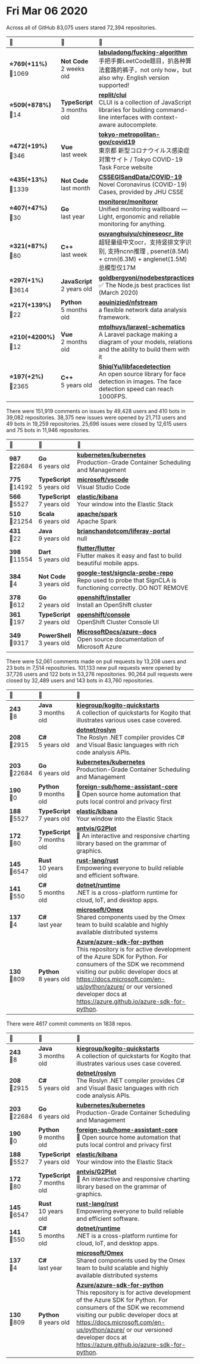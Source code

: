 # Fri Mar 06 2020

Across all of GitHub 83,075 users stared 
72,394 repositories. 

| :page_with_curl: | :calendar: | :page_with_curl: |
| :--- | :--- | :--- |
| **:star:769(+11%)**<br>:twisted_rightwards_arrows:1069 | **Not Code**<br>2 weeks old | **[labuladong/fucking-algorithm](https://github.com/labuladong/fucking-algorithm)**<br>手把手撕LeetCode题目，扒各种算法套路的裤子，not only how，but also why. English version supported! |
| **:star:509(+878%)**<br>:twisted_rightwards_arrows:14 | **TypeScript**<br>3 months old | **[replit/clui](https://github.com/replit/clui)**<br>CLUI is a collection of JavaScript libraries for building command-line interfaces with context-aware autocomplete. |
| **:star:472(+19%)**<br>:twisted_rightwards_arrows:346 | **Vue**<br>last week | **[tokyo-metropolitan-gov/covid19](https://github.com/tokyo-metropolitan-gov/covid19)**<br>東京都 新型コロナウイルス感染症対策サイト / Tokyo COVID-19 Task Force website |
| **:star:435(+13%)**<br>:twisted_rightwards_arrows:1339 | **Not Code**<br>last month | **[CSSEGISandData/COVID-19](https://github.com/CSSEGISandData/COVID-19)**<br>Novel Coronavirus (COVID-19) Cases, provided by JHU CSSE |
| **:star:407(+47%)**<br>:twisted_rightwards_arrows:30 | **Go**<br>last year | **[monitoror/monitoror](https://github.com/monitoror/monitoror)**<br>Unified monitoring wallboard — Light, ergonomic and reliable monitoring for anything. |
| **:star:321(+87%)**<br>:twisted_rightwards_arrows:80 | **C++**<br>last week | **[ouyanghuiyu/chineseocr_lite](https://github.com/ouyanghuiyu/chineseocr_lite)**<br>超轻量级中文ocr，支持竖排文字识别, 支持ncnn推理 , psenet(8.5M) + crnn(6.3M) + anglenet(1.5M) 总模型仅17M |
| **:star:297(+1%)**<br>:twisted_rightwards_arrows:3614 | **JavaScript**<br>2 years old | **[goldbergyoni/nodebestpractices](https://github.com/goldbergyoni/nodebestpractices)**<br>:white_check_mark: The Node.js best practices list (March 2020) |
| **:star:217(+139%)**<br>:twisted_rightwards_arrows:22 | **Python**<br>5 months old | **[aouinizied/nfstream](https://github.com/aouinizied/nfstream)**<br>a flexible network data analysis framework. |
| **:star:210(+4200%)**<br>:twisted_rightwards_arrows:12 | **Vue**<br>2 months old | **[mtolhuys/laravel-schematics](https://github.com/mtolhuys/laravel-schematics)**<br>A Laravel package making a diagram of your models, relations and the ability to build them with it |
| **:star:197(+2%)**<br>:twisted_rightwards_arrows:2365 | **C++**<br>5 years old | **[ShiqiYu/libfacedetection](https://github.com/ShiqiYu/libfacedetection)**<br>An open source library for face detection in images. The face detection speed can reach 1000FPS.  |

There were 151,919 comments on issues by 49,428 users and 410 bots in 39,082 repositories.
38,375 new issues were opened by 21,713 users and 49 bots in 19,259 repositories.
25,696 issues were closed by 12,615 users and 75 bots in 11,946 repositories.

| :speech_balloon: | :calendar: | :page_with_curl: |
| :--- | :--- | :--- |
| **987**<br>:twisted_rightwards_arrows:22684 | **Go**<br>6 years old | **[kubernetes/kubernetes](https://github.com/kubernetes/kubernetes)**<br>Production-Grade Container Scheduling and Management |
| **775**<br>:twisted_rightwards_arrows:14192 | **TypeScript**<br>5 years old | **[microsoft/vscode](https://github.com/microsoft/vscode)**<br>Visual Studio Code |
| **566**<br>:twisted_rightwards_arrows:5527 | **TypeScript**<br>7 years old | **[elastic/kibana](https://github.com/elastic/kibana)**<br>Your window into the Elastic Stack |
| **510**<br>:twisted_rightwards_arrows:21254 | **Scala**<br>6 years old | **[apache/spark](https://github.com/apache/spark)**<br>Apache Spark |
| **431**<br>:twisted_rightwards_arrows:22 | **Java**<br>9 years old | **[brianchandotcom/liferay-portal](https://github.com/brianchandotcom/liferay-portal)**<br>null |
| **398**<br>:twisted_rightwards_arrows:11554 | **Dart**<br>5 years old | **[flutter/flutter](https://github.com/flutter/flutter)**<br>Flutter makes it easy and fast to build beautiful mobile apps. |
| **384**<br>:twisted_rightwards_arrows:4 | **Not Code**<br>3 years old | **[google-test/signcla-probe-repo](https://github.com/google-test/signcla-probe-repo)**<br>Repo used to probe that SignCLA is functioning correctly.  DO NOT REMOVE |
| **378**<br>:twisted_rightwards_arrows:612 | **Go**<br>2 years old | **[openshift/installer](https://github.com/openshift/installer)**<br>Install an OpenShift cluster |
| **361**<br>:twisted_rightwards_arrows:197 | **TypeScript**<br>2 years old | **[openshift/console](https://github.com/openshift/console)**<br>OpenShift Cluster Console UI |
| **349**<br>:twisted_rightwards_arrows:9317 | **PowerShell**<br>3 years old | **[MicrosoftDocs/azure-docs](https://github.com/MicrosoftDocs/azure-docs)**<br>Open source documentation of Microsoft Azure |

There were 52,061 comments made on pull requests by 13,208 users and 23 bots in 7,514 repositories.
101,133 new pull requests were opened by 37,726 users and 122 bots in 53,276 repositories.
90,264 pull requests were closed by 32,489 users and 143 bots in 43,760 repositories.

| :speech_balloon: | :calendar: | :page_with_curl: |
| :--- | :--- | :--- |
| **243**<br>:twisted_rightwards_arrows:8 | **Java**<br>3 months old | **[kiegroup/kogito-quickstarts](https://github.com/kiegroup/kogito-quickstarts)**<br>A collection of quickstarts for Kogito that illustrates various uses case covered. |
| **208**<br>:twisted_rightwards_arrows:2915 | **C#**<br>5 years old | **[dotnet/roslyn](https://github.com/dotnet/roslyn)**<br>The Roslyn .NET compiler provides C# and Visual Basic languages with rich code analysis APIs. |
| **203**<br>:twisted_rightwards_arrows:22684 | **Go**<br>6 years old | **[kubernetes/kubernetes](https://github.com/kubernetes/kubernetes)**<br>Production-Grade Container Scheduling and Management |
| **190**<br>:twisted_rightwards_arrows:0 | **Python**<br>9 months old | **[foreign-sub/home-assistant-core](https://github.com/foreign-sub/home-assistant-core)**<br>:house_with_garden: Open source home automation that puts local control and privacy first |
| **188**<br>:twisted_rightwards_arrows:5527 | **TypeScript**<br>7 years old | **[elastic/kibana](https://github.com/elastic/kibana)**<br>Your window into the Elastic Stack |
| **172**<br>:twisted_rightwards_arrows:80 | **TypeScript**<br>7 months old | **[antvis/G2Plot](https://github.com/antvis/G2Plot)**<br>:dango:  An interactive and responsive charting library based on the grammar of graphics. |
| **145**<br>:twisted_rightwards_arrows:6547 | **Rust**<br>10 years old | **[rust-lang/rust](https://github.com/rust-lang/rust)**<br>Empowering everyone to build reliable and efficient software. |
| **141**<br>:twisted_rightwards_arrows:550 | **C#**<br>5 months old | **[dotnet/runtime](https://github.com/dotnet/runtime)**<br>.NET is a cross-platform runtime for cloud, IoT, and desktop apps. |
| **137**<br>:twisted_rightwards_arrows:4 | **C#**<br>last year | **[microsoft/Omex](https://github.com/microsoft/Omex)**<br>Shared components used by the Omex team to build scalable and highly available distributed systems |
| **130**<br>:twisted_rightwards_arrows:809 | **Python**<br>8 years old | **[Azure/azure-sdk-for-python](https://github.com/Azure/azure-sdk-for-python)**<br>This repository is for active development of the Azure SDK for Python. For consumers of the SDK we recommend visiting our public developer docs at https://docs.microsoft.com/en-us/python/azure/ or our versioned developer docs at https://azure.github.io/azure-sdk-for-python.  |

There were 4617 commit comments on 1838 repos.

| :speech_balloon: | :calendar: | :page_with_curl: |
| :--- | :--- | :--- |
| **243**<br>:twisted_rightwards_arrows:8 | **Java**<br>3 months old | **[kiegroup/kogito-quickstarts](https://github.com/kiegroup/kogito-quickstarts)**<br>A collection of quickstarts for Kogito that illustrates various uses case covered. |
| **208**<br>:twisted_rightwards_arrows:2915 | **C#**<br>5 years old | **[dotnet/roslyn](https://github.com/dotnet/roslyn)**<br>The Roslyn .NET compiler provides C# and Visual Basic languages with rich code analysis APIs. |
| **203**<br>:twisted_rightwards_arrows:22684 | **Go**<br>6 years old | **[kubernetes/kubernetes](https://github.com/kubernetes/kubernetes)**<br>Production-Grade Container Scheduling and Management |
| **190**<br>:twisted_rightwards_arrows:0 | **Python**<br>9 months old | **[foreign-sub/home-assistant-core](https://github.com/foreign-sub/home-assistant-core)**<br>:house_with_garden: Open source home automation that puts local control and privacy first |
| **188**<br>:twisted_rightwards_arrows:5527 | **TypeScript**<br>7 years old | **[elastic/kibana](https://github.com/elastic/kibana)**<br>Your window into the Elastic Stack |
| **172**<br>:twisted_rightwards_arrows:80 | **TypeScript**<br>7 months old | **[antvis/G2Plot](https://github.com/antvis/G2Plot)**<br>:dango:  An interactive and responsive charting library based on the grammar of graphics. |
| **145**<br>:twisted_rightwards_arrows:6547 | **Rust**<br>10 years old | **[rust-lang/rust](https://github.com/rust-lang/rust)**<br>Empowering everyone to build reliable and efficient software. |
| **141**<br>:twisted_rightwards_arrows:550 | **C#**<br>5 months old | **[dotnet/runtime](https://github.com/dotnet/runtime)**<br>.NET is a cross-platform runtime for cloud, IoT, and desktop apps. |
| **137**<br>:twisted_rightwards_arrows:4 | **C#**<br>last year | **[microsoft/Omex](https://github.com/microsoft/Omex)**<br>Shared components used by the Omex team to build scalable and highly available distributed systems |
| **130**<br>:twisted_rightwards_arrows:809 | **Python**<br>8 years old | **[Azure/azure-sdk-for-python](https://github.com/Azure/azure-sdk-for-python)**<br>This repository is for active development of the Azure SDK for Python. For consumers of the SDK we recommend visiting our public developer docs at https://docs.microsoft.com/en-us/python/azure/ or our versioned developer docs at https://azure.github.io/azure-sdk-for-python.  |

